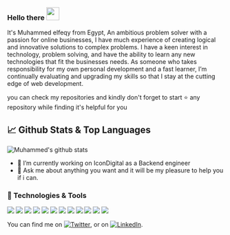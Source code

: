 
### Hello there <img src="https://raw.githubusercontent.com/MartinHeinz/MartinHeinz/master/wave.gif" width="30px">

<!--
**thefeqy/thefeqy** is a ✨ _special_ ✨ repository because its `README.md` (this file) appears on your GitHub profile.
-->
It's Muhammed elfeqy from Egypt, An ambitious problem solver with a passion for online businesses, I have much experience of creating logical and innovative solutions to complex problems. I
have a keen interest in technology, problem solving, and have the ability to learn any new technologies that fit the businesses needs.
As someone who takes responsibility for my own personal development and a fast learner, I’m continually evaluating and upgrading my skills so that I stay at
the cutting edge of web development. 

you can check my repositories and kindly don't forget to start ⭐ any repository while finding it's helpful for you

## &#x1f4c8; Github Stats & Top Languages

![Muhammed's github stats](https://github-readme-stats.vercel.app/api?username=thefeqy&show_icons=true&theme=material-palenight&count_private=true)

- 🔭 I’m currently working on IconDigital as a Backend engineer
- 💬 Ask me about anything you want and it will be my pleasure to help you if i can.

### 🔧 Technologies & Tools

![](https://img.shields.io/badge/Code-JS-informational?style=flat&logo=javascript&logoColor=white&color=F0DB4F)
![](https://img.shields.io/badge/Code-NodeJS-informational?style=flat&logo=node.js&logoColor=white&color=3c873a)
![](https://img.shields.io/badge/Code-NestJS-informational?style=flat&logo=nestjs&logoColor=white&color=E0234E)
![](https://img.shields.io/badge/Code-PHP-informational?style=flat&logo=php&logoColor=white&color=AEB2D5) ![](https://img.shields.io/badge/OS-Linux-informational?style=flat&logo=linux&logoColor=white&color=333333) ![](https://img.shields.io/badge/Code-LARAVEL-informational?style=flat&logo=laravel&logoColor=white&color=F05340) ![](https://img.shields.io/badge/VC-Git-informational?style=flat&logo=git&logoColor=white&color=F1502F) ![](https://img.shields.io/badge/Code-ReactJS-informational?style=flat&logo=react&logoColor=white&color=61dbfb) ![](https://img.shields.io/badge/Code-NextJS-informational?style=flat&logo=next.js&logoColor=white&color=05427c)
![](https://img.shields.io/badge/DB-MySQL-informational?style=flat&logo=mysql&logoColor=white&color=F29111)
![](https://img.shields.io/badge/DB-Postgres-informational?style=flat&logo=postgresql&logoColor=white&color=0064a5)
![](https://img.shields.io/badge/DB-MongoDB-informational?style=flat&logo=mongodb&logoColor=white&color=4DB33D)

You can find me on [![Twitter][1.2]][1], or on [![LinkedIn][2.2]][2].

<!-- Icons -->

[1.2]: http://i.imgur.com/wWzX9uB.png (twitter icon without padding)
[2.2]: https://raw.githubusercontent.com/MartinHeinz/MartinHeinz/master/linkedin-3-16.png (LinkedIn icon without padding)

<!-- Links to your social media accounts -->

[1]: https://twitter.com/thefeqy
[2]: https://www.linkedin.com/in/thefeqy

